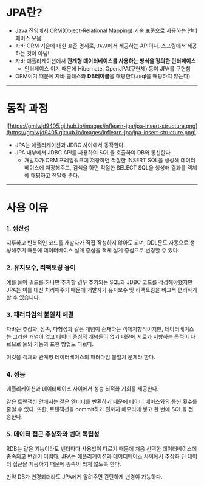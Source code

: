 # JPA란?

- Java 진영에서 ORM(Object-Relational Mapping) 기술 표준으로 사용하는 인터페이스 모음
- 자바 ORM 기술에 대한 표준 명세로, `JAVA`에서 제공하는 API이다. 스프링에서 제공하는 것이 아님!
- 자바 애플리케이션에서 **관계형 데이터베이스를 사용하는 방식을 정의한 인터페이스**
    - 인터페이스 이기 때문에 Hibernate, OpenJPA(구현체) 등이 JPA를 구현함
- ORM이기 때문에 자바 클래스와 **DB테이블**을 매핑한다.(sql을 매핑하지 않는다)

---

# 동작 과정

![https://gmlwjd9405.github.io/images/inflearn-jpa/jpa-insert-structure.png](https://gmlwjd9405.github.io/images/inflearn-jpa/jpa-insert-structure.png)

- JPA는 애플리케이션과 JDBC 사이에서 동작한다.
- JPA 내부에서 JDBC API를 사용하여 SQL을 호출하여 DB와 통신한다.
    - 개발자가 ORM 프레임워크에 저장하면 적절한 INSERT SQL을 생성해 데이터베이스에 저장해주고, 검색을 하면 적절한 SELECT SQL을 생성해 결과를 객체에 매핑하고 전달해 준다.

---

# **사용 이유**

### 1. 생산성

지루하고 반복적인 코드를 개발자가 직접 작성하지 않아도 되며, DDL문도 자동으로 생성해주기 
때문에 데이터베이스 설계 중심을 객체 설계 중심으로 변경할 수 있다.

### 2. 유지보수, 리팩토링 용이

예를 들어 필드를 하나만 추가할 경우 추가되는 SQL과 JDBC 코드를 작성해야했지만 JPA는 이를 
대신 처리해주기 때문에 개발자가 유지보수 및 리팩토링을 비교적 편리하게 할 수 있습니다.

### 3. 패러다임의 불일치 해결

자바는 추상화, 상속, 다형성과 같은 개념이 존재하는 객체지향적이지만,
데이터베이스는 그러한 개념이 없고 데이터 중심적 개념들이 없기 때문에 서로가 지향하는 목적이 다르므로 둘의 기능과 표현 방법도 다르다. 

이것을 객체와 관계형 데이터베이스의 패러다임 불일치 문제라 한다.

### 4. 성능

애플리케이션과 데이터베이스 사이에서 성능 최적화 기회를 제공한다.

같은 트랜잭션 안에서는 같은 엔티티를 반환하기 때문에 데이터 베이스와의 통신 횟수를 줄일 수 
있다. 또한, 트랜잭션을 commit하기 전까지 메모리에 쌓고 한 번에 SQL을 전송한다.

### 5. 데이터 접근 추상화와 벤더 독립성

RDB는 같은 기능이라도 벤더마다 사용법이 다르기 때문에 처음 선택한 데이터베이스에 종속되고 변경이 어렵다. JPA는 애플리케이션과 데이터베이스 사이에서 추상화 된 데이터 접근을 제공하기 
때문에 종속이 되지 않도록 한다.

만약 DB가 변경되더라도 JPA에게 알려주면 간단하게 변경이 가능하다.
